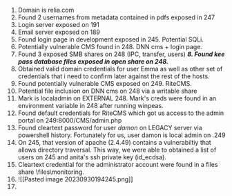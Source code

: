 1. Domain is relia.com
2. Found 2 usernames from metadata contained in pdfs exposed in 247
3. Login server exposed on 191
4. Email server exposed on 189
5. Found login page in development exposed in 245. Potential SQLi.
6. Potentially vulnerable CMS found in 248. DNN cms + login page.
7. Found 3 exposed SMB shares on 248 (IPC, transfer, users)
***8. Found kee pass database files exposed in open share on 248.***
9. Obtained valid domain credentials for user Emma as well as other set of credentials that i need to confirm later against the rest of the hosts.
10. Found potentially vulnerable CMS exposed on 249. RiteCMS.
11. Potential file inclusion on DNN cms on 248 via a writable share
12. Mark is localadmin on EXTERNAL 248. Mark's creds were found in an environment variable in 248 after running winpeas.
13. Found default credentials for RiteCMS which got us access to the admin portal on 249:8000/CMS/admin.php
14. Found cleartext password for user *damon* on LEGACY server via powershell history. Fortunately for us, user damon is local admin on .249
15. On 245, that version of apache (2.4.49) contains a vulnerabiltiy that allows directory traversal. This way, we were able to obtained a list of users on 245 and anita's ssh private key (id_ecdsa).
16. Cleartext credential for the administrator account were found in a files share \\files\monitoring. 
17. ![[Pasted image 20230930194245.png]]
18. 

